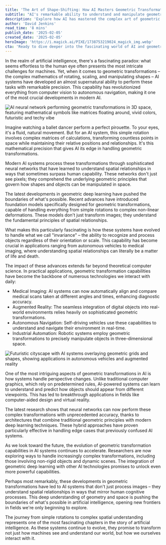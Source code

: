 ```yaml
---
title: 'The Art of Shape-Shifting: How AI Masters Geometric Transformations'
subtitle: "AI's remarkable ability to understand and manipulate geometric shapes is revolutionizing technology"
description: 'Explore how AI has mastered the complex art of geometric transformations, revolutionizing everything from medical imaging to autonomous navigation. Learn about the sophisticated neural networks that enable machines to understand and manipulate spatial relationships with unprecedented precision.'
author: 'David Jenkins'
read_time: '8 mins'
publish_date: '2025-02-05'
created_date: '2025-02-05'
heroImage: 'https://i.magick.ai/PIXE/1738753219024_magick_img.webp'
cta: 'Ready to dive deeper into the fascinating world of AI and geometric transformations? Follow us on LinkedIn for cutting-edge insights and updates that are reshaping the future of technology.'
---
```


In the realm of artificial intelligence, there's a fascinating paradox: what seems effortless to the human eye often presents the most intricate challenges for machines. Yet, when it comes to geometric transformations – the complex mathematics of rotating, scaling, and manipulating shapes – AI systems have developed an almost supernatural ability to perform these tasks with remarkable precision. This capability has revolutionized everything from computer vision to autonomous navigation, making it one of the most crucial developments in modern AI.

![AI neural network performing geometric transformations in 3D space, featuring mathematical symbols like matrices floating around, vivid colors, futuristic and techy vibe](https://i.magick.ai/PIXE/1738753219024_magick_img.webp)

Imagine watching a ballet dancer perform a perfect pirouette. To your eyes, it's a fluid, natural movement. But for an AI system, this simple rotation involves complex matrices of calculations, transforming countless points in space while maintaining their relative positions and relationships. It's this mathematical precision that gives AI its edge in handling geometric transformations.

Modern AI systems process these transformations through sophisticated neural networks that have learned to understand spatial relationships in ways that sometimes surpass human capability. These networks don't just see pixels; they comprehend the underlying geometric principles that govern how shapes and objects can be manipulated in space.

The latest developments in geometric deep learning have pushed the boundaries of what's possible. Recent advances have introduced foundation models specifically designed for geometric transformations, capable of handling everything from simple rotations to complex non-linear deformations. These models don't just transform images; they understand the fundamental principles of spatial relationships.

What makes this particularly fascinating is how these systems have evolved to handle what we call "invariance" – the ability to recognize and process objects regardless of their orientation or scale. This capability has become crucial in applications ranging from autonomous vehicles to medical imaging, where understanding spatial relationships can literally be a matter of life and death.

The impact of these advances extends far beyond theoretical computer science. In practical applications, geometric transformation capabilities have become the backbone of numerous technologies we interact with daily:

- Medical Imaging: AI systems can now automatically align and compare medical scans taken at different angles and times, enhancing diagnostic accuracy.
- Augmented Reality: The seamless integration of digital objects into real-world environments relies heavily on sophisticated geometric transformations.
- Autonomous Navigation: Self-driving vehicles use these capabilities to understand and navigate their environment in real-time.
- Industrial Automation: Robotic systems employ geometric transformations to precisely manipulate objects in three-dimensional space.

![Futuristic cityscape with AI systems overlaying geometric grids and shapes, showing applications in autonomous vehicles and augmented reality](https://i.magick.ai/PIXE/1738753219026_magick_img.webp)

One of the most intriguing aspects of geometric transformations in AI is how systems handle perspective changes. Unlike traditional computer graphics, which rely on predetermined rules, AI-powered systems can learn to understand and predict how objects should appear from different viewpoints. This has led to breakthrough applications in fields like computer-aided design and virtual reality.

The latest research shows that neural networks can now perform these complex transformations with unprecedented accuracy, thanks to architectures that combine traditional geometric principles with modern deep learning techniques. These hybrid approaches have proven particularly effective in handling edge cases that previously confused AI systems.

As we look toward the future, the evolution of geometric transformation capabilities in AI systems continues to accelerate. Researchers are now exploring ways to handle increasingly complex transformations, including those involving non-rigid objects and dynamic scenes. The integration of geometric deep learning with other AI technologies promises to unlock even more powerful capabilities.

Perhaps most remarkably, these developments in geometric transformations have led to AI systems that don't just process images – they understand spatial relationships in ways that mirror human cognitive processes. This deep understanding of geometry and space is pushing the boundaries of what's possible in artificial intelligence, opening new frontiers in fields we're only beginning to explore.

The journey from simple rotations to complex spatial understanding represents one of the most fascinating chapters in the story of artificial intelligence. As these systems continue to evolve, they promise to transform not just how machines see and understand our world, but how we ourselves interact with it.